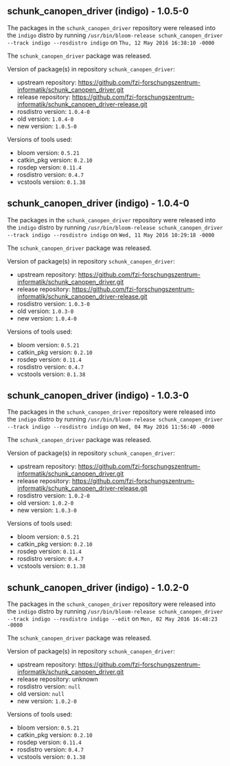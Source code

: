 ## schunk_canopen_driver (indigo) - 1.0.5-0

The packages in the `schunk_canopen_driver` repository were released into the `indigo` distro by running `/usr/bin/bloom-release schunk_canopen_driver --track indigo --rosdistro indigo` on `Thu, 12 May 2016 16:38:10 -0000`

The `schunk_canopen_driver` package was released.

Version of package(s) in repository `schunk_canopen_driver`:

- upstream repository: https://github.com/fzi-forschungszentrum-informatik/schunk_canopen_driver.git
- release repository: https://github.com/fzi-forschungszentrum-informatik/schunk_canopen_driver-release.git
- rosdistro version: `1.0.4-0`
- old version: `1.0.4-0`
- new version: `1.0.5-0`

Versions of tools used:

- bloom version: `0.5.21`
- catkin_pkg version: `0.2.10`
- rosdep version: `0.11.4`
- rosdistro version: `0.4.7`
- vcstools version: `0.1.38`


## schunk_canopen_driver (indigo) - 1.0.4-0

The packages in the `schunk_canopen_driver` repository were released into the `indigo` distro by running `/usr/bin/bloom-release schunk_canopen_driver --track indigo --rosdistro indigo` on `Wed, 11 May 2016 10:29:18 -0000`

The `schunk_canopen_driver` package was released.

Version of package(s) in repository `schunk_canopen_driver`:

- upstream repository: https://github.com/fzi-forschungszentrum-informatik/schunk_canopen_driver.git
- release repository: https://github.com/fzi-forschungszentrum-informatik/schunk_canopen_driver-release.git
- rosdistro version: `1.0.3-0`
- old version: `1.0.3-0`
- new version: `1.0.4-0`

Versions of tools used:

- bloom version: `0.5.21`
- catkin_pkg version: `0.2.10`
- rosdep version: `0.11.4`
- rosdistro version: `0.4.7`
- vcstools version: `0.1.38`


## schunk_canopen_driver (indigo) - 1.0.3-0

The packages in the `schunk_canopen_driver` repository were released into the `indigo` distro by running `/usr/bin/bloom-release schunk_canopen_driver --track indigo --rosdistro indigo` on `Wed, 04 May 2016 11:56:40 -0000`

The `schunk_canopen_driver` package was released.

Version of package(s) in repository `schunk_canopen_driver`:

- upstream repository: https://github.com/fzi-forschungszentrum-informatik/schunk_canopen_driver.git
- release repository: https://github.com/fzi-forschungszentrum-informatik/schunk_canopen_driver-release.git
- rosdistro version: `1.0.2-0`
- old version: `1.0.2-0`
- new version: `1.0.3-0`

Versions of tools used:

- bloom version: `0.5.21`
- catkin_pkg version: `0.2.10`
- rosdep version: `0.11.4`
- rosdistro version: `0.4.7`
- vcstools version: `0.1.38`


## schunk_canopen_driver (indigo) - 1.0.2-0

The packages in the `schunk_canopen_driver` repository were released into the `indigo` distro by running `/usr/bin/bloom-release schunk_canopen_driver --track indigo --rosdistro indigo --edit` on `Mon, 02 May 2016 16:48:23 -0000`

The `schunk_canopen_driver` package was released.

Version of package(s) in repository `schunk_canopen_driver`:

- upstream repository: https://github.com/fzi-forschungszentrum-informatik/schunk_canopen_driver.git
- release repository: unknown
- rosdistro version: `null`
- old version: `null`
- new version: `1.0.2-0`

Versions of tools used:

- bloom version: `0.5.21`
- catkin_pkg version: `0.2.10`
- rosdep version: `0.11.4`
- rosdistro version: `0.4.7`
- vcstools version: `0.1.38`


